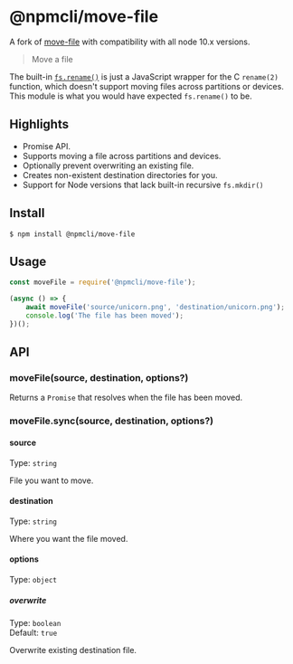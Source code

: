 # @npmcli/move-file

A fork of [move-file](https://github.com/sindresorhus/move-file) with
compatibility with all node 10.x versions.

> Move a file

The built-in
[`fs.rename()`](https://nodejs.org/api/fs.html#fs_fs_rename_oldpath_newpath_callback)
is just a JavaScript wrapper for the C `rename(2)` function, which doesn't
support moving files across partitions or devices. This module is what you
would have expected `fs.rename()` to be.

## Highlights

- Promise API.
- Supports moving a file across partitions and devices.
- Optionally prevent overwriting an existing file.
- Creates non-existent destination directories for you.
- Support for Node versions that lack built-in recursive `fs.mkdir()`

## Install

```
$ npm install @npmcli/move-file
```

## Usage

```js
const moveFile = require('@npmcli/move-file');

(async () => {
	await moveFile('source/unicorn.png', 'destination/unicorn.png');
	console.log('The file has been moved');
})();
```

## API

### moveFile(source, destination, options?)

Returns a `Promise` that resolves when the file has been moved.

### moveFile.sync(source, destination, options?)

#### source

Type: `string`

File you want to move.

#### destination

Type: `string`

Where you want the file moved.

#### options

Type: `object`

##### overwrite

Type: `boolean`\
Default: `true`

Overwrite existing destination file.
